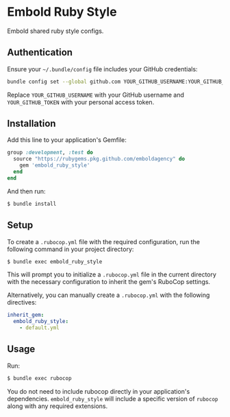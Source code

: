 # Embold Ruby Style

Embold shared ruby style configs.

## Authentication

Ensure your `~/.bundle/config` file includes your GitHub credentials:

```bash
bundle config set --global github.com YOUR_GITHUB_USERNAME:YOUR_GITHUB_TOKEN
```

Replace `YOUR_GITHUB_USERNAME` with your GitHub username and `YOUR_GITHUB_TOKEN` with your personal access token.

## Installation

Add this line to your application's Gemfile:

```ruby
group :development, :test do
  source "https://rubygems.pkg.github.com/emboldagency" do
    gem 'embold_ruby_style'
  end
end
```

And then run:

```bash
$ bundle install
```

## Setup

To create a `.rubocop.yml` file with the required configuration, run the following command in your project directory:

```bash
$ bundle exec embold_ruby_style
```

This will prompt you to initialize a `.rubocop.yml` file in the current directory with the necessary configuration to inherit the gem's RuboCop settings.

Alternatively, you can manually create a `.rubocop.yml` with the following directives:

```yaml
inherit_gem:
  embold_ruby_style:
    - default.yml
```

## Usage

Run:

```bash
$ bundle exec rubocop
```

You do not need to include rubocop directly in your application's dependencies. `embold_ruby_style` will include a specific version of `rubocop` along with any required extensions.